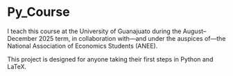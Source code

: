 # Py_Course

I teach this course at the University of Guanajuato during the August–December 2025 term, in collaboration with—and under the auspices of—the National Association of Economics Students (ANEE).

This project is designed for anyone taking their first steps in Python and LaTeX.
